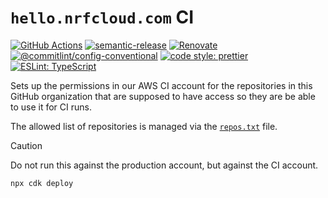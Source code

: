 # `hello.nrfcloud.com` CI

[![GitHub Actions](https://github.com/hello-nrfcloud/backend/workflows/Test%20and%20Release/badge.svg)](https://github.com/hello-nrfcloud/backend/actions/workflows/test-and-release.yaml)
[![semantic-release](https://img.shields.io/badge/%20%20%F0%9F%93%A6%F0%9F%9A%80-semantic--release-e10079.svg)](https://github.com/semantic-release/semantic-release)
[![Renovate](https://img.shields.io/badge/renovate-enabled-brightgreen.svg)](https://renovatebot.com)
[![@commitlint/config-conventional](https://img.shields.io/badge/%40commitlint-config--conventional-brightgreen)](https://github.com/conventional-changelog/commitlint/tree/master/@commitlint/config-conventional)
[![code style: prettier](https://img.shields.io/badge/code_style-prettier-ff69b4.svg)](https://github.com/prettier/prettier/)
[![ESLint: TypeScript](https://img.shields.io/badge/ESLint-TypeScript-blue.svg)](https://github.com/typescript-eslint/typescript-eslint)

Sets up the permissions in our AWS CI account for the repositories in this
GitHub organization that are supposed to have access so they are be able to use
it for CI runs.

The allowed list of repositories is managed via the [`repos.txt`](./repos.txt)
file.

> [!CAUTION]  
> Do not run this against the production account, but against the CI account.

```bash
npx cdk deploy
```
